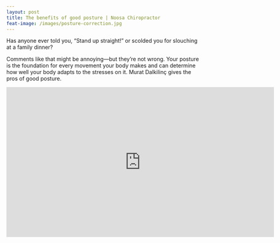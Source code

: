 ```yaml
---
layout: post
title: The benefits of good posture | Noosa Chiropractor
feat-image: /images/posture-correction.jpg
---
```


Has anyone ever told you, “Stand up straight!” or scolded you for slouching at a family dinner?

Comments like that might be annoying—but they’re not wrong. Your posture is the foundation for every movement your body makes and can determine how well your body adapts to the stresses on it. Murat Dalkilinç gives the pros of good posture.

 <iframe width="697" height="392" src="https://www.youtube.com/embed/OyK0oE5rwFY" frameborder="0" allow="accelerometer; autoplay; encrypted-media; gyroscope; picture-in-picture" allowfullscreen></iframe>
